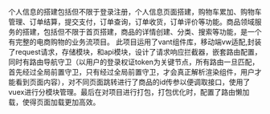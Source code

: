 个人信息的搭建包括但不限于登录注册，个人信息页面搭建，购物车累加、购物车管理、订单结算，提交支付，订单查询，订单收货，订单评价等功能。商品领域服务的搭建，包括但不限于首页搭建，商品的详情创建、分类、搜索等功能，是一个有完整的电商购物的业务流项目。
此项目运用了vant组件库，移动端vw适配,封装了request请求，存储模块，和api模块，设计了请求响应拦截器，嵌套路由配置，同时有路由导航守卫（以用户的登录权证token为关键节点，所有路由一旦匹配，首先经过全局前置守卫，只有经过全局前置守卫，才会真正解析渲染组件，用户才能看到页面内容），对不同页面跳转进行了商品的id传参以便调取接口，使用了vuex进行分模块管理。最后在对项目进行打包，打包优化时，配置了路由懒加载，使得页面加载更加高效。
